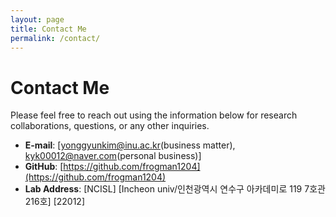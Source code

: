 ```yaml
---
layout: page
title: Contact Me
permalink: /contact/
---
```


# Contact Me

Please feel free to reach out using the information below for research collaborations, questions, or any other inquiries.

* **E-mail**: [yonggyunkim@inu.ac.kr(business matter), kyk00012@naver.com(personal business)]
* **GitHub**: [https://github.com/frogman1204](https://github.com/frogman1204)
* **Lab Address**:
    [NCISL]
    [Incheon univ/인천광역시 연수구 아카데미로 119 7호관 216호]
    [22012]